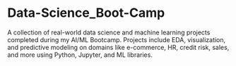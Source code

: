 # Data-Science_Boot-Camp
A collection of real-world data science and machine learning projects completed during my AI/ML Bootcamp. Projects include EDA, visualization, and predictive modeling on domains like e-commerce, HR, credit risk, sales, and more using Python, Jupyter, and ML libraries.
